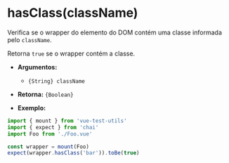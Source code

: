 # hasClass(className)

Verifica se o wrapper do elemento do DOM contém uma classe informada pelo `className`.

Retorna `true` se o wrapper contém a classe.

- **Argumentos:**
  - `{String} className`

- **Retorna:** `{Boolean}`

- **Exemplo:**

```js
import { mount } from 'vue-test-utils'
import { expect } from 'chai'
import Foo from './Foo.vue'

const wrapper = mount(Foo)
expect(wrapper.hasClass('bar')).toBe(true)
```
